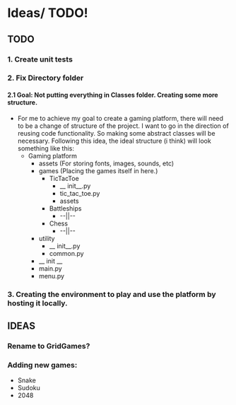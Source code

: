 # Ideas/ TODO!

## TODO

### 1. Create unit tests

### 2. Fix Directory folder

#### 2.1 Goal: Not putting everything in Classes folder. Creating some more structure. 

* For me to achieve my goal to create a gaming platform, there will need to be a change of structure of the project. 
I want to go in the direction of reusing code functionality. So making some abstract classes will be necessary. 
Following this idea, the ideal structure (i think) will look something like this:
  * Gaming platform 
    * assets (For storing fonts, images, sounds, etc)
    * games (Placing the games itself in here.)
      * TicTacToe
        * __ init__.py
        * tic_tac_toe.py
        * assets
      * Battleships
        *  --||--
      * Chess
        * --||--
    * utility
      * __ init__.py
      * common.py
    * __ init __ 
    * main.py
    * menu.py

### 3. Creating the environment to play and use the platform by hosting it locally.



## IDEAS

### Rename to GridGames?

### Adding new games:
 *  Snake
 *  Sudoku
 *  2048
